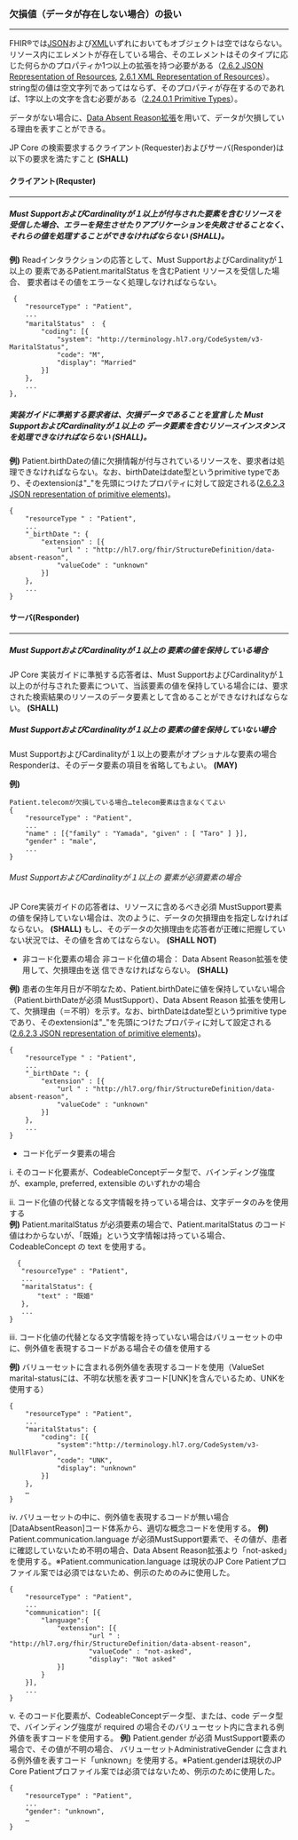 ### 欠損値（データが存在しない場合）の扱い
---
FHIR®では[JSON](https://www.hl7.org/fhir/json.html#2.6.2)および[XML](https://www.hl7.org/fhir/xml.html)いずれにおいてもオブジェクトは空ではならない。リソース内にエレメントが存在している場合、そのエレメントはそのタイプに応じた何らかのプロパティか1つ以上の拡張を持つ必要がある（[2.6.2 JSON Representation of Resources](https://www.hl7.org/fhir/json.html#:~:text=Objects%20are%20never%20empty), [2.6.1 XML Representation of Resources](https://www.hl7.org/fhir/xml.html#:~:text=FHIR%20elements%20are%20never%20empty)）。string型の値は空文字列であってはならず、そのプロパティが存在するのであれば、1字以上の文字を含む必要がある（[2.24.0.1 Primitive Types](https://www.hl7.org/fhir/datatypes.html#:~:text=strings%20SHOULD%20always%20contain%20non-whitespace)）。

データがない場合に、[Data Absent Reason拡張](https://www.hl7.org/fhir/extension-data-absent-reason.html)を用いて、データが欠損している理由を表すことができる。

JP Core の検索要求するクライアント(Requester)およびサーバ(Responder)は以下の要求を満たすこと **(SHALL)**
#### クライアント(Requster)
---
##### Must SupportおよびCardinalityが１以上が付与された要素を含むリソースを受信した場合、エラーを発生させたりアプリケーションを失敗させることなく、それらの値を処理することができなければならない **(SHALL)**。

 **例)**
Readインタラクションの応答として、Must SupportおよびCardinalityが１以上の 要素であるPatient.maritalStatus を含むPatient リソースを受信した場合、
要求者はその値をエラーなく処理しなければならない。

```
 {
    "resourceType" : "Patient",
    ...
    "maritalStatus"　:　{
        "coding": [{
            "system": "http://terminology.hl7.org/CodeSystem/v3-MaritalStatus",
            "code": "M",
            "display": "Married"
        }]
    },
    ...
}, 
```

##### 実装ガイドに準拠する要求者は、欠損データであることを宣言した Must SupportおよびCardinalityが１以上の データ要素を含むリソースインスタンスを処理できなければならない **(SHALL)**。
 **例)**
Patient.birthDateの値に欠損情報が付与されているリソースを、要求者は処理できなければならない。なお、birthDateはdate型というprimitive typeであり、そのextensionは"_"を先頭につけたプロパティに対して設定される([2.6.2.3 JSON representation of primitive elements](https://www.hl7.org/fhir/json.html#primitive))。

```
{
    "resourceType " : "Patient",
    ...
    "_birthDate ": {
        "extension" : [{
            "url " : "http://hl7.org/fhir/StructureDefinition/data-absent-reason",
            "valueCode" : "unknown"
        }]
    },
    ...
} 
```

#### サーバ(Responder)
---
##### Must SupportおよびCardinalityが１以上の 要素の値を保持している場合
JP Core 実装ガイドに準拠する応答者は、Must SupportおよびCardinalityが１以上のが付与された要素について、当該要素の値を保持している場合には、要求された検索結果のリソースのデータ要素として含めることができなければならない。 **(SHALL)**

##### Must SupportおよびCardinalityが１以上の 要素の値を保持していない場合
Must SupportおよびCardinalityが１以上の要素がオプショナルな要素の場合Responderは、そのデータ要素の項目を省略してもよい。 **(MAY)**

 **例)**
```
Patient.telecomが欠損している場合…telecom要素は含まなくてよい
{
    "resourceType" : "Patient",
    ...
    "name" : [{"family" : "Yamada", "given" : [ "Taro" ] }],
    "gender" : "male",
    ...
}
```

###### Must SupportおよびCardinalityが１以上の 要素が必須要素の場合
JP Core実装ガイドの応答者は、リソースに含めるべき必須 MustSupport要素の値を保持していない場合は、次のように、データの欠損理由を指定しなければならない。 **(SHALL)** もし、そのデータの欠損理由を応答者が正確に把握していない状況では、その値を含めてはならない。 **(SHALL NOT)**

* 非コード化要素の場合
非コード化値の場合： Data Absent Reason拡張を使用して、欠損理由を送
信できなければならない。 **(SHALL)** 

 **例)**
患者の生年月日が不明なため、Patient.birthDateに値を保持していない場合（Patient.birthDateが必須 MustSupport）、Data Absent Reason 拡張を使用して、欠損理由（＝不明）を示す。なお、birthDateはdate型というprimitive typeであり、そのextensionは"_"を先頭につけたプロパティに対して設定される([2.6.2.3 JSON representation of primitive elements](https://www.hl7.org/fhir/json.html#primitive))。

```
{
    "resourceType " : "Patient",
    ...
    "_birthDate ": {
        "extension" : [{
            "url " : "http://hl7.org/fhir/StructureDefinition/data-absent-reason",
            "valueCode" : "unknown"
        }]
    },
    ...
} 
```
* コード化データ要素の場合

i. そのコード化要素が、CodeableConceptデータ型で、バインディング強度が、example, preferred, extensible のいずれかの場合

ii. コード化値の代替となる文字情報を持っている場合は、文字データのみを使用する<br/>
 **例)**
 Patient.maritalStatus が必須要素の場合で、Patient.maritalStatus のコード値はわからないが、「既婚」という文字情報は持っている場合、CodeableConcept の text を使用する。<br/>
 ```
   {
    "resourceType" : "Patient",
    ...
    "maritalStatus": {
        "text" : "既婚"
    },
    ...
}
```
iii. コード化値の代替となる文字情報を持っていない場合はバリューセットの中に、例外値を表現するコードがある場合その値を使用する

 **例)** バリューセットに含まれる例外値を表現するコードを使用（ValueSet marital-statusには、不明な状態を表すコード[UNK]を含んでいるため、UNKを使用する）
```
{
    "resourceType" : "Patient",
    ...
    "maritalStatus": {
        "coding": [{
            "system":"http://terminology.hl7.org/CodeSystem/v3-NullFlavor",
            "code": "UNK",
            "display": "unknown"
        }]
    },
    …
}
```
iv. バリューセットの中に、例外値を表現するコードが無い場合[DataAbsentReason]コード体系から、適切な概念コードを使用する。
**例)** Patient.communication.language が必須MustSupport要素で、その値が、患者に確認していないため不明の場合、Data Absent Reason拡張より「not-asked」を使用する。※Patient.communication.language は現状のJP Core Patientプロファイル案では必須ではないため、例示のためのみに使用した。

```
{
    "resourceType" : "Patient",
    ...
    "communication": [{
        "language":{
            "extension": [{
                    "url " : "http://hl7.org/fhir/StructureDefinition/data-absent-reason",
                    "valueCode" : "not-asked",
                    "display": "Not asked"
            }]
        }
    }],
    ...
}
```


v. そのコード化要素が、CodeableConceptデータ型、または、code データ型で、バインディング強度が required の場合そのバリューセット内に含まれる例外値を表すコードを使用する。
 **例)** Patient.gender が必須 MustSupport要素の場合で、その値が不明の場合、 バリューセットAdministrativeGender に含まれる例外値を表すコード「unknown」を使用する。※Patient.genderは現状のJP Core Patientプロファイル案では必須ではないため、例示のために使用した。

```
{
    "resourceType" : "Patient",
    ...
    "gender": "unknown",
    …
}
```
